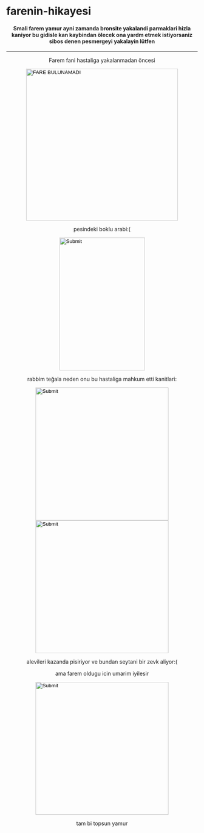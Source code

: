# farenin-hikayesi
<!DOCTYPE html>
<html lang="en">
<head>
    <meta charset="UTF-8">
    <meta name="viewport" content="width=device-width, initial-scale=1.0">
    <meta name="description" content="smali farem yamur ayni zamanda bronsite yakalandi parmaklari hizla kaniyor bu gidisle kan kaybindan ölecek ona yardm etmek istiyorsaniz ellere cebe amk ">
    <title>FAREM ALEV ALDI</title>
    <!-- yazı şekillendirme
    hr = çizgi cekmeye yarıyor
    br = bosluk bırakmaya yarıyor
    strong = yazıyı kalınlastırıyor
    b = strongla aynı sey
    i = italik yapıyor
    center = yazıyı veya resmi ortalar
    mark= fosforlu kalem -->
</head>
<body>
<center>
<h4><strong>Smali farem yamur ayni zamanda bronsite yakalandi parmaklari hizla kaniyor bu gidisle kan kaybindan ölecek ona yardm etmek istiyorsaniz sibos denen pesmergeyi yakalayin lütfen</strong></h1>
<hr/>
<p>Farem fani hastaliga yakalanmadan öncesi</p>
<input type="image" src="/FARRENİN HİKAYESİ/1492c573-2955-4341-8989-e5d1c00b7394.jpg" alt="FARE BULUNAMADI"  height="400"/>
<p>pesindeki boklu arabi:(</p>
<input type="image" src="/FARRENİN HİKAYESİ/8d7d798b-d107-43b7-872d-f6e92bff4adf.jpg" height="350" width="225" />
<br/>
<p>rabbim teğala neden onu bu hastaliga mahkum etti kanitlari:</p>
<input type="image" src="/FARRENİN HİKAYESİ/af463d58-af8f-4622-92f4-700facc922e3.jpg" height="350" />
<input type="image" src="/FARRENİN HİKAYESİ/cecc0a5e-1299-40e0-b1b8-3e8c63bcf1d8.jpg" height="350" />
<p>alevileri kazanda pisiriyor ve bundan seytani bir zevk aliyor:(</p>
<p>ama farem oldugu icin umarim iyilesir</p>
<input type="image" src="/FARRENİN HİKAYESİ/ddc2622d-c935-4872-b849-7a5b942df42a.jpg" height="350" />
<p>tam bi topsun yamur</p>
</center>
</body>
</html>
